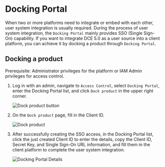 # Docking Portal

When two or more platforms need to integrate or embed with each other,
user system integration is usually required. During the process of user system integration,
the `Docking Portal` mainly provides SSO (Single Sign-On) capability.
If you want to integrate DCE 5.0 as a user source into a client platform,
you can achieve it by docking a product through `Docking Portal`.

## Docking a product

Prerequisite: Administrator privileges for the platform or IAM Admin privileges
for access control.

1. Log in with an admin, navigate to `Access Control`, select `Docking Portal`,
   enter the Docking Portal list, and click `Dock product` in the upper right corner.

    ![Dock product button](https://docs.daocloud.io/daocloud-docs-images/docs/en/docs/ghippo/images/sso1.png)

2. On the `Dock product` page, fill in the Client ID.

    ![Dock product](https://docs.daocloud.io/daocloud-docs-images/docs/en/docs/ghippo/images/sso2.png)

3. After successfully creating the SSO access, in the Docking Portal list,
   click the just created Client ID to enter the details,
   copy the Client ID, Secret Key, and Single Sign-On URL information,
   and fill them in the client platform to complete the user system integration.

    ![Docking Portal Details](https://docs.daocloud.io/daocloud-docs-images/docs/en/docs/ghippo/images/sso3.png)
